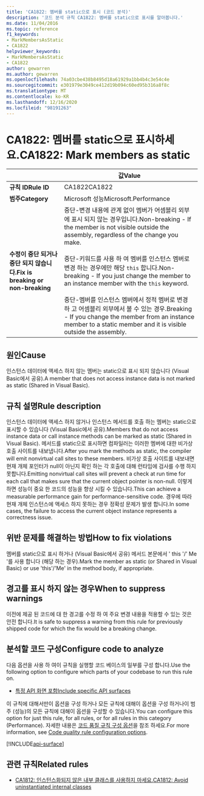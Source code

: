 ```yaml
---
title: 'CA1822: 멤버를 static으로 표시 (코드 분석)'
description: '코드 분석 규칙 CA1822: 멤버를 static으로 표시를 알아봅니다.'
ms.date: 11/04/2016
ms.topic: reference
f1_keywords:
- MarkMembersAsStatic
- CA1822
helpviewer_keywords:
- MarkMembersAsStatic
- CA1822
author: gewarren
ms.author: gewarren
ms.openlocfilehash: 74a03cbe438b8495d18a61929a1bb4b4c3e54c4e
ms.sourcegitcommit: e301979e3049ce412d19b094c60ed95b316a8f8c
ms.translationtype: MT
ms.contentlocale: ko-KR
ms.lasthandoff: 12/16/2020
ms.locfileid: "98191263"
---
```

# <a name="ca1822-mark-members-as-static"></a><span data-ttu-id="485e5-103">CA1822: 멤버를 static으로 표시하세요.</span><span class="sxs-lookup"><span data-stu-id="485e5-103">CA1822: Mark members as static</span></span>

| | <span data-ttu-id="485e5-104">값</span><span class="sxs-lookup"><span data-stu-id="485e5-104">Value</span></span> |
|-|-|
| <span data-ttu-id="485e5-105">**규칙 ID**</span><span class="sxs-lookup"><span data-stu-id="485e5-105">**Rule ID**</span></span> |<span data-ttu-id="485e5-106">CA1822</span><span class="sxs-lookup"><span data-stu-id="485e5-106">CA1822</span></span>|
| <span data-ttu-id="485e5-107">**범주**</span><span class="sxs-lookup"><span data-stu-id="485e5-107">**Category**</span></span> |<span data-ttu-id="485e5-108">Microsoft 성능</span><span class="sxs-lookup"><span data-stu-id="485e5-108">Microsoft.Performance</span></span>|
| <span data-ttu-id="485e5-109">**수정이 중단 되거나 중단 되지 않습니다.**</span><span class="sxs-lookup"><span data-stu-id="485e5-109">**Fix is breaking or non-breaking**</span></span> |<span data-ttu-id="485e5-110">중단-변경 내용에 관계 없이 멤버가 어셈블리 외부에 표시 되지 않는 경우입니다.</span><span class="sxs-lookup"><span data-stu-id="485e5-110">Non-breaking - If the member is not visible outside the assembly, regardless of the change you make.</span></span><br /><br /><span data-ttu-id="485e5-111">중단-키워드를 사용 하 여 멤버를 인스턴스 멤버로 변경 하는 경우에만 해당 `this` 합니다.</span><span class="sxs-lookup"><span data-stu-id="485e5-111">Non-breaking - If you just change the member to an instance member with the `this` keyword.</span></span><br/><br/><span data-ttu-id="485e5-112">중단-멤버를 인스턴스 멤버에서 정적 멤버로 변경 하 고 어셈블리 외부에서 볼 수 있는 경우.</span><span class="sxs-lookup"><span data-stu-id="485e5-112">Breaking - If you change the member from an instance member to a static member and it is visible outside the assembly.</span></span>|

## <a name="cause"></a><span data-ttu-id="485e5-113">원인</span><span class="sxs-lookup"><span data-stu-id="485e5-113">Cause</span></span>

<span data-ttu-id="485e5-114">인스턴스 데이터에 액세스 하지 않는 멤버는 static으로 표시 되지 않습니다 (Visual Basic에서 공유).</span><span class="sxs-lookup"><span data-stu-id="485e5-114">A member that does not access instance data is not marked as static (Shared in Visual Basic).</span></span>

## <a name="rule-description"></a><span data-ttu-id="485e5-115">규칙 설명</span><span class="sxs-lookup"><span data-stu-id="485e5-115">Rule description</span></span>

<span data-ttu-id="485e5-116">인스턴스 데이터에 액세스 하지 않거나 인스턴스 메서드를 호출 하는 멤버는 static으로 표시할 수 있습니다 (Visual Basic에서 공유).</span><span class="sxs-lookup"><span data-stu-id="485e5-116">Members that do not access instance data or call instance methods can be marked as static (Shared in Visual Basic).</span></span> <span data-ttu-id="485e5-117">메서드를 static으로 표시하면 컴파일러는 이러한 멤버에 대한 비가상 호출 사이트를 내보냅니다.</span><span class="sxs-lookup"><span data-stu-id="485e5-117">After you mark the methods as static, the compiler will emit nonvirtual call sites to these members.</span></span> <span data-ttu-id="485e5-118">비가상 호출 사이트를 내보내면 현재 개체 포인터가 null이 아닌지 확인 하는 각 호출에 대해 런타임에 검사를 수행 하지 못합니다.</span><span class="sxs-lookup"><span data-stu-id="485e5-118">Emitting nonvirtual call sites will prevent a check at run time for each call that makes sure that the current object pointer is non-null.</span></span> <span data-ttu-id="485e5-119">이렇게 하면 성능이 중요 한 코드의 성능을 향상 시킬 수 있습니다.</span><span class="sxs-lookup"><span data-stu-id="485e5-119">This can achieve a measurable performance gain for performance-sensitive code.</span></span> <span data-ttu-id="485e5-120">경우에 따라 현재 개체 인스턴스에 액세스 하지 못하는 경우 정확성 문제가 발생 합니다.</span><span class="sxs-lookup"><span data-stu-id="485e5-120">In some cases, the failure to access the current object instance represents a correctness issue.</span></span>

## <a name="how-to-fix-violations"></a><span data-ttu-id="485e5-121">위반 문제를 해결하는 방법</span><span class="sxs-lookup"><span data-stu-id="485e5-121">How to fix violations</span></span>

<span data-ttu-id="485e5-122">멤버를 static으로 표시 하거나 (Visual Basic에서 공유) 메서드 본문에서 ' this '/' Me '를 사용 합니다 (해당 하는 경우).</span><span class="sxs-lookup"><span data-stu-id="485e5-122">Mark the member as static (or Shared in Visual Basic) or use 'this'/'Me' in the method body, if appropriate.</span></span>

## <a name="when-to-suppress-warnings"></a><span data-ttu-id="485e5-123">경고를 표시 하지 않는 경우</span><span class="sxs-lookup"><span data-stu-id="485e5-123">When to suppress warnings</span></span>

<span data-ttu-id="485e5-124">이전에 제공 된 코드에 대 한 경고를 수정 하 여 주요 변경 내용을 적용할 수 있는 것은 안전 합니다.</span><span class="sxs-lookup"><span data-stu-id="485e5-124">It is safe to suppress a warning from this rule for previously shipped code for which the fix would be a breaking change.</span></span>

## <a name="configure-code-to-analyze"></a><span data-ttu-id="485e5-125">분석할 코드 구성</span><span class="sxs-lookup"><span data-stu-id="485e5-125">Configure code to analyze</span></span>

<span data-ttu-id="485e5-126">다음 옵션을 사용 하 여이 규칙을 실행할 코드 베이스의 일부를 구성 합니다.</span><span class="sxs-lookup"><span data-stu-id="485e5-126">Use the following option to configure which parts of your codebase to run this rule on.</span></span>

- [<span data-ttu-id="485e5-127">특정 API 화면 포함</span><span class="sxs-lookup"><span data-stu-id="485e5-127">Include specific API surfaces</span></span>](#include-specific-api-surfaces)

<span data-ttu-id="485e5-128">이 규칙에 대해서만이 옵션을 구성 하거나 모든 규칙에 대해이 옵션을 구성 하거나이 범주 (성능)의 모든 규칙에 대해이 옵션을 구성할 수 있습니다.</span><span class="sxs-lookup"><span data-stu-id="485e5-128">You can configure this option for just this rule, for all rules, or for all rules in this category (Performance).</span></span> <span data-ttu-id="485e5-129">자세한 내용은 [코드 품질 규칙 구성 옵션](../code-quality-rule-options.md)을 참조 하세요.</span><span class="sxs-lookup"><span data-stu-id="485e5-129">For more information, see [Code quality rule configuration options](../code-quality-rule-options.md).</span></span>

[!INCLUDE[api-surface](~/includes/code-analysis/api-surface.md)]

## <a name="related-rules"></a><span data-ttu-id="485e5-130">관련 규칙</span><span class="sxs-lookup"><span data-stu-id="485e5-130">Related rules</span></span>

- [<span data-ttu-id="485e5-131">CA1812: 인스턴스화되지 않은 내부 클래스를 사용하지 마세요.</span><span class="sxs-lookup"><span data-stu-id="485e5-131">CA1812: Avoid uninstantiated internal classes</span></span>](ca1812.md)
